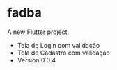 # fadba

A new Flutter project.

- Tela de Login com validação
- Tela de Cadastro com validação
- Version 0.0.4
